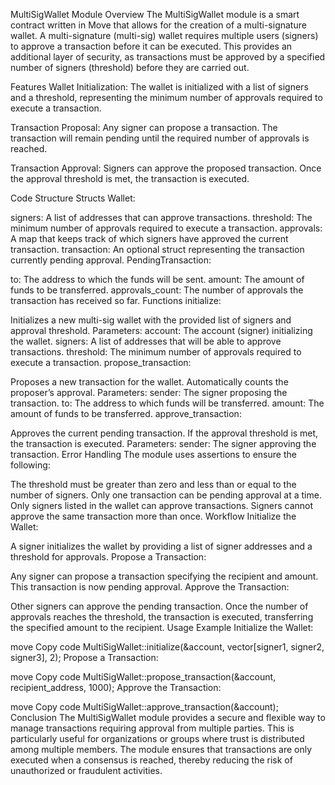 MultiSigWallet Module
Overview
The MultiSigWallet module is a smart contract written in Move that allows for the creation of a multi-signature wallet. A multi-signature (multi-sig) wallet requires multiple users (signers) to approve a transaction before it can be executed. This provides an additional layer of security, as transactions must be approved by a specified number of signers (threshold) before they are carried out.

Features
Wallet Initialization: The wallet is initialized with a list of signers and a threshold, representing the minimum number of approvals required to execute a transaction.

Transaction Proposal: Any signer can propose a transaction. The transaction will remain pending until the required number of approvals is reached.

Transaction Approval: Signers can approve the proposed transaction. Once the approval threshold is met, the transaction is executed.

Code Structure
Structs
Wallet:

signers: A list of addresses that can approve transactions.
threshold: The minimum number of approvals required to execute a transaction.
approvals: A map that keeps track of which signers have approved the current transaction.
transaction: An optional struct representing the transaction currently pending approval.
PendingTransaction:

to: The address to which the funds will be sent.
amount: The amount of funds to be transferred.
approvals_count: The number of approvals the transaction has received so far.
Functions
initialize:

Initializes a new multi-sig wallet with the provided list of signers and approval threshold.
Parameters:
account: The account (signer) initializing the wallet.
signers: A list of addresses that will be able to approve transactions.
threshold: The minimum number of approvals required to execute a transaction.
propose_transaction:

Proposes a new transaction for the wallet.
Automatically counts the proposer’s approval.
Parameters:
sender: The signer proposing the transaction.
to: The address to which funds will be transferred.
amount: The amount of funds to be transferred.
approve_transaction:

Approves the current pending transaction. If the approval threshold is met, the transaction is executed.
Parameters:
sender: The signer approving the transaction.
Error Handling
The module uses assertions to ensure the following:

The threshold must be greater than zero and less than or equal to the number of signers.
Only one transaction can be pending approval at a time.
Only signers listed in the wallet can approve transactions.
Signers cannot approve the same transaction more than once.
Workflow
Initialize the Wallet:

A signer initializes the wallet by providing a list of signer addresses and a threshold for approvals.
Propose a Transaction:

Any signer can propose a transaction specifying the recipient and amount. This transaction is now pending approval.
Approve the Transaction:

Other signers can approve the pending transaction. Once the number of approvals reaches the threshold, the transaction is executed, transferring the specified amount to the recipient.
Usage Example
Initialize the Wallet:

move
Copy code
MultiSigWallet::initialize(&account, vector[signer1, signer2, signer3], 2);
Propose a Transaction:

move
Copy code
MultiSigWallet::propose_transaction(&account, recipient_address, 1000);
Approve the Transaction:

move
Copy code
MultiSigWallet::approve_transaction(&account);
Conclusion
The MultiSigWallet module provides a secure and flexible way to manage transactions requiring approval from multiple parties. This is particularly useful for organizations or groups where trust is distributed among multiple members. The module ensures that transactions are only executed when a consensus is reached, thereby reducing the risk of unauthorized or fraudulent activities.
